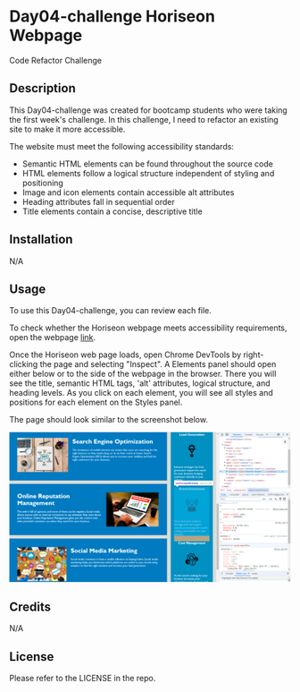 # Day04-challenge Horiseon Webpage
Code Refactor Challenge

## Description 

This Day04-challenge was created for bootcamp students who were taking the first week's challenge. In this challenge, I need to refactor an existing site to make it more accessible. 

The website must meet the following accessibility standards:

* Semantic HTML elements can be found throughout the source code
* HTML elements follow a logical structure independent of styling and positioning
* Image and icon elements contain accessible alt attributes
* Heading attributes fall in sequential order
* Title elements contain a concise, descriptive title

## Installation

N/A

## Usage 

To use this Day04-challenge,  you can review each file. 

To check whether the Horiseon webpage meets accessibility requirements, open the webpage [link](https://qingh2o.github.io/DDay04-challenge/).

Once the Horiseon web page loads, open Chrome DevTools by right-clicking the page and selecting "Inspect". A Elements panel should open either below or to the side of the webpage in the browser. There you will see the title, semantic HTML tags, 'alt' attributes, logical structure, and heading levels. As you click on each element, you will see all styles and positions for each element on the Styles panel.

The page should look similar to the screenshot below.


![Page With Chrome DevTools Screenshot](assets/images/page-screenshot.png)


## Credits

N/A

## License

Please refer to the LICENSE in the repo.